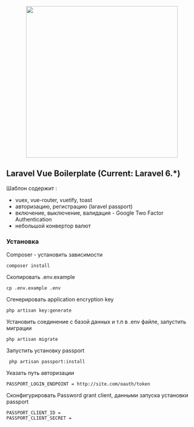 <p align="center"><img src="https://res.cloudinary.com/dtfbvvkyp/image/upload/v1566331377/laravel-logolockup-cmyk-red.svg" width="400"></p>

## Laravel Vue Boilerplate (Current: Laravel 6.*)


Шаблон содержит :
 - vuex, vue-router, vuetify, toast
 - авторизацию, регистрацию (laravel passport)
 - включение, выключение, валидация - Google Two Factor Authentication
 - небольшой конвертор валют

### Установка

Composer - установить зависимости
```shell script
composer install
```

Скопировать .env.example
```shell script
cp .env.example .env
```

Сгенерировать application encryption key
```shell script
php artisan key:generate
```
Установить соединение с базой данных и т.п в .env файле, запустить миграции
```shell script
php artisan migrate
```

Запустить установку passport
```shell script
 php artisan passport:install
```
Указать путь авторизации
```dotenv
PASSPORT_LOGIN_ENDPOINT = http://site.com/oauth/token 
```

Сконфигурировать Password grant client,
данными запуска установки passport
```dotenv
PASSPORT_CLIENT_ID = 
PASSPORT_CLIENT_SECRET = 
```



